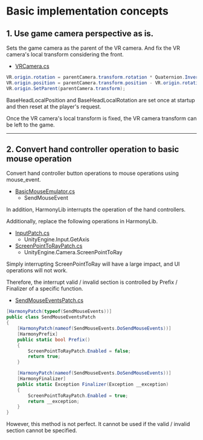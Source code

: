 # Basic implementation concepts
## 1. Use game camera perspective as is.
Sets the game camera as the parent of the VR camera. And fix the VR camera's local transform considering the front.

- [VRCamera.cs](/KKS_VROON/VRUtils/VRCamera.cs)
```C#:VRCamera.cs
VR.origin.rotation = parentCamera.transform.rotation * Quaternion.Inverse(BaseHeadLocalRotation);
VR.origin.position = parentCamera.transform.position - VR.origin.rotation * BaseHeadLocalPosition;
VR.origin.SetParent(parentCamera.transform);
```

BaseHeadLocalPosition and BaseHeadLocalRotation are set once at startup and then reset at the player's request.

Once the VR camera's local transform is fixed, the VR camera transform can be left to the game.

----

## 2. Convert hand controller operation to basic mouse operation
Convert hand controller button operations to mouse operations using mouse_event.

- [BasicMouseEmulator.cs](/KKS_VROON/ScenePlugins/Common/BasicMouseEmulator.cs)
  - SendMouseEvent

In addition, HarmonyLib interrupts the operation of the hand controllers.

Additionally, replace the following operations in HarmonyLib.

- [InputPatch.cs](/KKS_VROON/Patches/InputPatches/InputPatch.cs)
  - UnityEngine.Input.GetAxis
- [ScreenPointToRayPatch.cs](/KKS_VROON/Patches/HandPatches/ScreenPointToRayPatch.cs)
  - UnityEngine.Camera.ScreenPointToRay

Simply interrupting ScreenPointToRay will have a large impact, and UI operations will not work.

Therefore, the interrupt valid / invalid section is controlled by Prefix / Finalizer of a specific function.

- [SendMouseEventsPatch.cs](/KKS_VROON/Patches/HandPatches/SendMouseEventsPatch.cs)
```C#:SendMouseEventsPatch.cs
[HarmonyPatch(typeof(SendMouseEvents))]
public class SendMouseEventsPatch
{
    [HarmonyPatch(nameof(SendMouseEvents.DoSendMouseEvents))]
    [HarmonyPrefix]
    public static bool Prefix()
    {
        ScreenPointToRayPatch.Enabled = false;
        return true;
    }

    [HarmonyPatch(nameof(SendMouseEvents.DoSendMouseEvents))]
    [HarmonyFinalizer]
    public static Exception Finalizer(Exception __exception)
    {
        ScreenPointToRayPatch.Enabled = true;
        return __exception;
    }
}
```

However, this method is not perfect. It cannot be used if the valid / invalid section cannot be specified.
